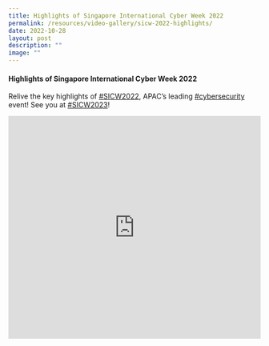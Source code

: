 ```yaml
---
title: Highlights of Singapore International Cyber Week 2022
permalink: /resources/video-gallery/sicw-2022-highlights/
date: 2022-10-28
layout: post
description: ""
image: ""
---
```

#### **Highlights of Singapore International Cyber Week 2022**

Relive the key highlights of [#SICW2022](https://www.youtube.com/hashtag/sicw2022), APAC’s leading [#cybersecurity](https://www.youtube.com/hashtag/cybersecurity) event! See you at [#SICW2023](https://www.youtube.com/hashtag/sicw2023)!

<iframe allowfullscreen="" allow="accelerometer; autoplay; clipboard-write; encrypted-media; gyroscope; picture-in-picture; web-share" frameborder="0" title="YouTube video player" src="https://www.youtube.com/embed/k16svvZ5CnQ" width="100%" height="445"></iframe>